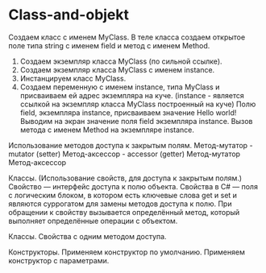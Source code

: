 # Class-and-objekt
 Создаем класс с именем MyClass.
 В теле класса создаем открытое поле типа string с именем field и метод с именем Method.
 1. Создаем экземпляр класса MyClass (по сильной ссылке).
 2. Создаем экземпляр класса MyClass с именем instance.
 3. Инстанцируем класс MyClass.
 4. Создаем переменную с именем instance, типа MyClass и присваиваем ей адрес экземпляра на куче. 
 (instance - является ссылкой на экземпляр класса MyClass построенный на куче)
  Полю field, экземпляра instance, присваиваем значение Hello world!
  Выводим на экран значение поля field экземпляра instance.
  Вызов метода с именем Method на экземпляре instance.
  
 Использование методов доступа к закрытым полям.
 Метод-мутатор - mutator  (setter)
 Метод-аксессор -  accessor  (getter)
 Метод-мутатор
 Метод-аксессор

 Классы. (Использование свойств, для доступа к закрытым полям.)
 Свойство — интерфейс доступа к полю объекта. 
 Свойства в C# — поля с логическим блоком, в котором есть ключевые слова get и set
 и являются суррогатом для замены методов доступа к полю. 
 При обращении к свойству вызывается определённый метод, который выполняет определённые операции с объектом.

Классы. Свойства с одним методом доступа.

Конструкторы.
Применяем конструктор по умолчанию.
Применяем конструктор с параметрами.

